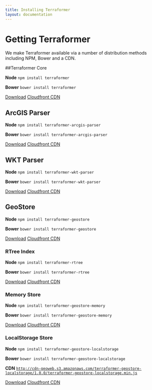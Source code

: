 ```yaml
---
title: Installing Terraformer
layout: documentation
---
```


# Getting Terraformer

<!-- table_of_contents -->

We make Terraformer available via a number of distribution methods including NPM, Bower and a CDN.

##Terraformer Core

**Node** `npm install terraformer`

**Bower** `bower install terraformer`

<a href="https://github.com/Esri/Terraformer/releases" class="button button-light">Download</a>
<a href="http://cdn-geoweb.s3.amazonaws.com/terraformer/1.0.1/terraformer.min.js" class="button button-light">Cloudfront CDN</a>

## ArcGIS Parser

**Node** `npm install terraformer-arcgis-parser`

**Bower** `bower install terraformer-arcgis-parser`


<a href="https://github.com/Esri/terraformer-arcgis-parser/releases" class="button button-light">Download</a>
<a href="http://cdn-geoweb.s3.amazonaws.com/terraformer-arcgis-parser/1.0.0/terraformer-arcgis-parser.min.js" class="button button-light">Cloudfront CDN</a>


## WKT Parser

**Node** `npm install terraformer-wkt-parser`

**Bower** `bower install terraformer-wkt-parser`

<a href="https://github.com/Esri/terraformer-wkt-parser/releases" class="button button-light">Download</a>
<a href="http://cdn-geoweb.s3.amazonaws.com/terraformer-wkt-parser/1.0.0/terraformer-wkt-parser.min.js" class="button button-light">Cloudfront CDN</a>

## GeoStore

**Node** `npm install terraformer-geostore`

**Bower** `bower install terraformer-geostore`

<a href="https://github.com/Esri/terraformer-geostore/releases" class="button button-light">Download</a>
<a href="http://cdn-geoweb.s3.amazonaws.com/terraformer-geostore/1.0.0/terraformer-geostore.min.js" class="button button-light">Cloudfront CDN</a>

### RTree Index

**Node** `npm install terraformer-rtree`

**Bower** `bower install terraformer-rtree`

<a href="https://github.com/Esri/terraformer-rtree/releases" class="button button-light">Download</a>
<a href="http://cdn-geoweb.s3.amazonaws.com/terraformer-rtree/1.0.0/terraformer-rtree.min.js
" class="button button-light">Cloudfront CDN</a>

### Memory Store

**Node** `npm install terraformer-geostore-memory`

**Bower** `bower install terraformer-geostore-memory`

<a href="https://github.com/Esri/terraformer-geostore-memory/releases" class="button button-light">Download</a>
<a href="http://cdn-geoweb.s3.amazonaws.com/terraformer-geostore-memory/1.0.0/terraformer-geostore-memory.min.js" class="button button-light">Cloudfront CDN</a>

### LocalStorage Store

**Node** `npm install terraformer-geostore-localstorage`

**Bower** `bower install terraformer-geostore-localstorage`

**CDN** [`http://cdn-geoweb.s3.amazonaws.com/terraformer-geostore-localstorage/1.0.0/terraformer-geostore-localstorage.min.js`](http://cdn-geoweb.s3.amazonaws.com/terraformer-geostore-localstorage/1.0.0/terraformer-geostore-localstorage.min.js)

<a href="https://github.com/Esri/terraformer-geostore-localstorage/releases" class="button button-light">Download</a>
<a href="http://cdn-geoweb.s3.amazonaws.com/terraformer-geostore-memory/1.0.0/terraformer-geostore-memory.min.js" class="button button-light">Cloudfront CDN</a>
